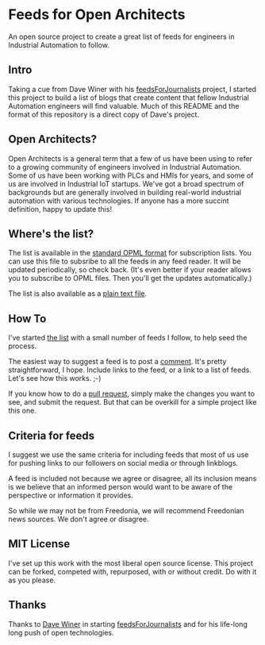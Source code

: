 # Feeds for Open Architects
An open source project to create a great list of feeds for engineers in Industrial Automation to follow.

## Intro

Taking a cue from Dave Winer with his [feedsForJournalists](https://github.com/scripting/feedsForJournalists) project, 
I started this project to build a list of blogs that create content that fellow Industrial Automation engineers
will find valuable. Much of this README and the format of this repository is a direct copy of Dave's project.

## Open Architects?

Open Architects is a general term that a few of us have been using to refer to a growing community of engineers involved
in Industrial Automation. Some of us have been working with PLCs and HMIs for years, and some of us are involved in
Industrial IoT startups. We've got a broad spectrum of backgrounds but are generally involved in building real-world
industrial automation with various technologies. If anyone has a more succint definition, happy to update this!

## Where's the list?

The list is available in the [standard OPML format](https://github.com/eliotlandrum/feedsForOpenArchitects/blob/master/list.opml) for subscription lists. You can use this file to subsribe to all the
feeds in any feed reader. It will be updated periodically, so check back. (It's even better if your reader allows you to
subscribe to OPML files. Then you'll get the updates automatically.)

The list is also available as a [plain text file](https://github.com/eliotlandrum/feedsForOpenArchitects/blob/master/list.txt).

## How To

I've started [the list](https://github.com/eliotlandrum/feedsForOpenArchitects/blob/master/list.txt) with a small number of feeds I follow, to help seed the process. 

The easiest way to suggest a feed is to post a [comment](https://github.com/eliotlandrum/feedsForOpenArchitects/issues/1). It's pretty straightforward, I hope. Include links to the feed, or a link to a list of feeds. Let's see how this works. ;-)

If you know how to do a [pull request](https://yangsu.github.io/pull-request-tutorial/), simply make the changes you want to see, and submit the request. But that can be overkill for a simple project like this one. 

## Criteria for feeds

I suggest we use the same criteria for including feeds that most of us use for pushing links to our followers on social
media or through linkblogs. 

A feed is included not because we agree or disagree, all its inclusion means is we believe that an informed person would
want to be aware of the perspective or information it provides. 

So while we may not be from Freedonia, we will recommend Freedonian news sources. We don't agree or disagree. 

## MIT License

I've set up this work with the most liberal open source license. This project can be forked, competed with, repurposed,
with or without credit. Do with it as you please.

## Thanks

Thanks to [Dave Winer](http://scripting.com) in starting [feedsForJournalists](https://github.com/scripting/feedsForJournalists) and for his life-long long push of open technologies.

